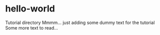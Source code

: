 # hello-world
Tutorial directory
Mmmm... just adding some dummy text for the tutorial
Some more text to read...
